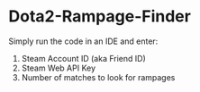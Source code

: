# Dota2-Rampage-Finder
Simply run the code in an IDE and enter:
1. Steam Account ID (aka Friend ID)
2. Steam Web API Key
3. Number of matches to look for rampages
